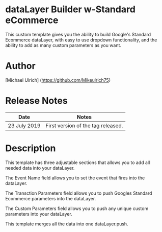 # dataLayer Builder w-Standard eCommerce

This custom template gives you the ability to build Google's Standard Ecommerce dataLayer, with easy to use dropdown functionality, and the ability to add as many custom parameters as you want.

# Author

[Michael Ulrich] (https://github.com/Mikeulrich75)

# Release Notes
	
| Date  | Notes |
|-------|-------|
| 23 July 2019  | First version of the tag released. |
	
# Description
This template has three adjustable sections that allows you to add all needed data into your dataLayer. 

The Event Name field allows you to set the event that fires into the dataLayer. 

The Transction Parameters field allows you to push Googles Standard Ecommerce parameters into the dataLayer. 

The Custom Parameters field allows you to push any unique custom parameters into your dataLayer. 

This template merges all the data into one dataLayer.push.  
